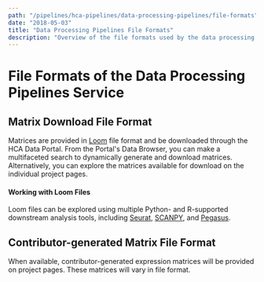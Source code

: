 ```yaml
---
path: "/pipelines/hca-pipelines/data-processing-pipelines/file-formats"
date: "2018-05-03"
title: "Data Processing Pipelines File Formats"
description: "Overview of the file formats used by the data processing pipelines of the HCA DCP."
---
```


# File Formats of the Data Processing Pipelines Service

## Matrix Download File Format

Matrices are provided in [Loom](http://loompy.org/) file format and be downloaded through the HCA Data Portal. From the Portal's Data Browser, you can make a multifaceted search to dynamically generate and download matrices. Alternatively, you can explore the matrices available for download on the individual project pages.

#### Working with Loom Files

Loom files can be explored using multiple Python- and R-supported downstream analysis tools, including [Seurat](https://satijalab.org/seurat/), [SCANPY](https://github.com/theislab/scanpy), and [Pegasus](https://pegasus.readthedocs.io/en/latest/). 


## Contributor-generated Matrix File Format
When available, contributor-generated expression matrices will be provided on project pages. These matrices will vary in file format. 
